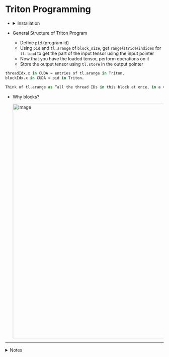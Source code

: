 # Triton Programming
* <details>
  <summary>Installation</summary>
   
  ```python
  git clone https://github.com/VachanVY/gpu-programming.git
  cd gpu-programming
  
  uv sync
  # or
  uv sync --locked # If you want them to install exactly what’s in uv.lock (no resolver changes):
  ```
   </details>


* General Structure of Triton Program
  * Define `pid` (program id)
  * Using `pid` and `tl.arange` of `block_size`, get `range`/`stride`/`indices` for `tl.load` to get the part of the input tensor using the input pointer
  * Now that you have the loaded tensor, perform operations on it
  * Store the output tensor using `tl.store` in the output pointer

```python
threadIdx.x in CUDA ≈ entries of tl.arange in Triton.
blockIdx.x in CUDA ≈ pid in Triton.

Think of tl.arange as “all the thread IDs in this block at once, in a vector”.
```

* Why blocks?

  <img width="701" height="746" alt="image" src="https://github.com/user-attachments/assets/ce55ab92-69e1-4eb7-bfde-42555feac089" />


---
<details>
  <summary>Notes</summary>
  
# Trash/Notes
  
* Problem 7/G: Long Sum `G_sum_dim1.py`  
  <img width="800" alt="image" src="https://github.com/user-attachments/assets/3e45f097-6e65-4df9-8808-f2515ed1174e" />
* <img width="1829" height="917" alt="image" src="https://github.com/user-attachments/assets/0bae59b3-89a5-4050-ad93-2fecb307103f" />
  <img width="1829" height="917" alt="image" src="https://github.com/user-attachments/assets/7374d3db-0bb3-422b-8e97-8fe4869a54df" />
  
  [yt video](https://youtu.be/zy8ChVd_oTM?t=1627)
  
  <img width="1805" height="1100" alt="image" src="https://github.com/user-attachments/assets/eb9a370f-be34-4385-92f4-5b61ce2c8ea5" />
  <img width="1811" height="1168" alt="image" src="https://github.com/user-attachments/assets/c425b154-2f69-4e2b-a542-6dfce8a742f5" />
  <img width="1811" height="1168" alt="image" src="https://github.com/user-attachments/assets/cba10ebd-9955-46b3-956f-6239f7f864f7" />
  <img width="771" height="657" alt="image" src="https://github.com/user-attachments/assets/1ecbadf4-f22f-43f4-910d-d9c0bda52c93" />
  <img width="767" height="399" alt="image" src="https://github.com/user-attachments/assets/fab9772d-a3e0-4abd-b3ce-69b9f466d87e" />
* Matmul 11
  <img width="1600" height="817" alt="image" src="https://github.com/user-attachments/assets/ab12d199-fee5-43d2-a9f7-69d98afcb7de" />
  <img width="701" height="746" alt="image" src="https://github.com/user-attachments/assets/ce55ab92-69e1-4eb7-bfde-42555feac089" />


</details>
